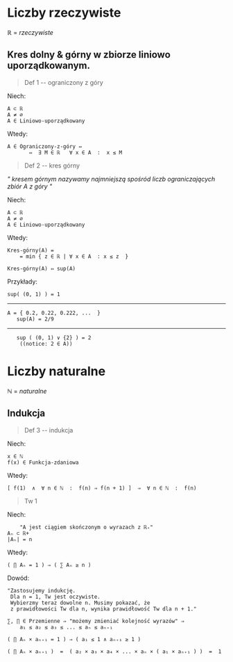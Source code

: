 
# Liczby rzeczywiste

ℝ = _rzeczywiste_

## Kres dolny & górny w zbiorze liniowo uporządkowanym.
>Def 1 -- ograniczony z góry

Niech:

    A ⊂ ℝ  
    A ≠ ∅  
    A ∈ Liniowo-uporządkowany
Wtedy:

    A ∈ Ograniczony-z-góry ⇔ 
           ⇔  ∃ M ∈ ℝ   ∀ x ∈ A  :  x ≤ M

>Def 2 -- kres górny

_"
kresem górnym nazywamy najmniejszą spośród liczb ograniczających zbiór A z góry
"_

Niech:

    A ⊂ ℝ  
    A ≠ ∅  
    A ∈ Liniowo-uporządkowany
Wtedy:

    Kres-górny(A) =
        = min { z ∈ ℝ | ∀ x ∈ A  : x ≤ z  } 
    
    Kres-górny(A) ⇔ sup(A)


Przykłady:

    sup( (0, 1) ) = 1
---
    A = { 0.2, 0.22, 0.222, ...  }
       sup(A) = 2/9
---
       sup ( (0, 1) ∨ {2} ) = 2
        ((notice: 2 ∈ A))

# Liczby naturalne
ℕ = _naturalne_

## Indukcja
>Def 3 -- indukcja

Niech:

    x ∈ ℕ
    f(x) ∈ Funkcja-zdaniowa
Wtedy:

    [ f(1)  ∧  ∀ n ∈ ℕ  :  f(n) ⇒ f(n + 1) ]  ⇒  ∀ n ∈ ℕ  :  f(n)

>Tw 1

Niech:

        "A jest ciągiem skończonym o wyrazach z ℝ₊"
    Aₙ ⊂ ℝ+
    |Aₙ| = n
    
Wtedy:

    ( ∏ Aₙ = 1 ) ⇒ ( ∑ Aₙ ≥ n )
Dowód:

    "Zastosujemy indukcję.
     Dla n = 1, Tw jest oczywiste.
     Wybierzmy teraz dowolne n. Musimy pokazać, że
     z prawidłowości Tw dla n, wynika prawidłowość Tw dla n + 1."

    ∑, ∏ ∈ Przemienne ⇒ "możemy zmieniać kolejność wyrazów" ⇒ 
        a₁ ≤ a₂ ≤ a₃ ≤ ... ≤ aₙ ≤ aₙ₊₁
    
    ( ∏ Aₙ × aₙ₊₁ = 1 ) ⇒ ( a₁ ≤ 1 ∧ aₙ₊₁ ≥ 1 )

    ( ∏ Aₙ × aₙ₊₁ )  =  ( a₂ × a₃ × a₄ × ... × aₙ × ( a₁ × aₙ₊₁ ) )  =  1


